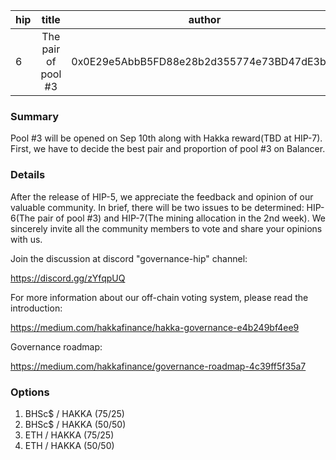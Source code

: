 | hip | title | author | created | duration |
|----------|:----------:|:----------:|:----------:|:----------:|
| 6 | The pair of pool #3 | 0x0E29e5AbbB5FD88e28b2d355774e73BD47dE3bcd | 2020-09-08 15:00 | 1 |

### Summary
Pool #3 will be opened on Sep 10th along with Hakka reward(TBD at HIP-7). First, we have to decide the best pair and proportion of pool #3 on Balancer.

### Details

After the release of HIP-5, we appreciate the feedback and opinion of our valuable community. In brief, there will be two issues to be determined: HIP-6(The pair of pool #3) and HIP-7(The mining allocation in the 2nd week). We sincerely invite all the community members to vote and share your opinions with us.


Join the discussion at discord "governance-hip" channel: 

https://discord.gg/zYfqpUQ

For more information about our off-chain voting system, please read the introduction:

https://medium.com/hakkafinance/hakka-governance-e4b249bf4ee9

Governance roadmap:

https://medium.com/hakkafinance/governance-roadmap-4c39ff5f35a7

### Options
1. BHSc$ / HAKKA (75/25)
2. BHSc$ / HAKKA (50/50)
3. ETH / HAKKA (75/25)
4. ETH / HAKKA (50/50)
